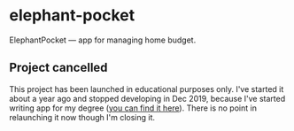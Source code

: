 # elephant-pocket

ElephantPocket — app for managing home budget.

## Project cancelled

This project has been launched in educational purposes only. I've started it about a year ago and stopped developing in Dec 2019, because I've started writing app for my degree ([you can find it here](https://github.com/GustawTanski/christoffel-symbols-visualization)). There is no point in relaunching it now though I'm closing it.
